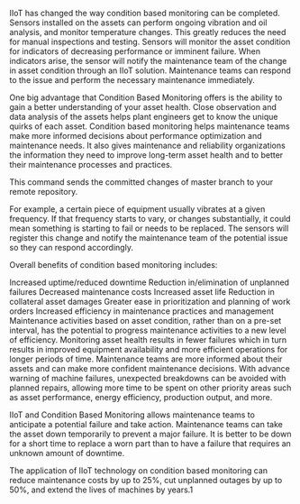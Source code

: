 IIoT has changed the way condition based monitoring can be completed. Sensors installed on the assets can perform ongoing vibration and oil analysis, and monitor temperature changes. This greatly reduces the need for manual inspections and testing. Sensors will monitor the asset condition for indicators of decreasing performance or imminent failure. When indicators arise, the sensor will notify the maintenance team of the change in asset condition through an IIoT solution. Maintenance teams can respond to the issue and perform the necessary maintenance immediately.

One big advantage that Condition Based Monitoring offers is the ability to gain a better understanding of your asset health. Close observation and data analysis of the assets helps plant engineers get to know the unique quirks of each asset. Condition based monitoring helps maintenance teams make more informed decisions about performance optimization and maintenance needs. It also gives maintenance and reliability organizations the information they need to improve long-term asset health and to better their maintenance processes and practices.



This command sends the committed changes of master branch to your remote repository.

For example, a certain piece of equipment usually vibrates at a given frequency. If that frequency starts to vary, or changes substantially, it could mean something is starting to fail or needs to be replaced. The sensors will register this change and notify the maintenance team of the potential issue so they can respond accordingly.

Overall benefits of condition based monitoring includes:

Increased uptime/reduced downtime
Reduction in/elimination of unplanned failures
Decreased maintenance costs
Increased asset life
Reduction in collateral asset damages
Greater ease in prioritization and planning of work orders
Increased efficiency in maintenance practices and management
Maintenance activities based on asset condition, rather than on a pre-set interval, has the potential to progress maintenance activities to a new level of efficiency. Monitoring asset health results in fewer failures which in turn results in improved equipment availability and more efficient operations for longer periods of time. Maintenance teams are more informed about their assets and can make more confident maintenance decisions. With advance warning of machine failures, unexpected breakdowns can be avoided with planned repairs, allowing more time to be spent on other priority areas such as asset performance, energy efficiency, production output, and more.



IIoT and Condition Based Monitoring allows maintenance teams to anticipate a potential failure and take action. Maintenance teams can take the asset down temporarily to prevent a major failure. It is better to be down for a short time to replace a worn part than to have a failure that requires an unknown amount of downtime.

The application of IIoT technology on condition based monitoring can reduce maintenance costs by up to 25%, cut unplanned outages by up to 50%, and extend the lives of machines by years.1


